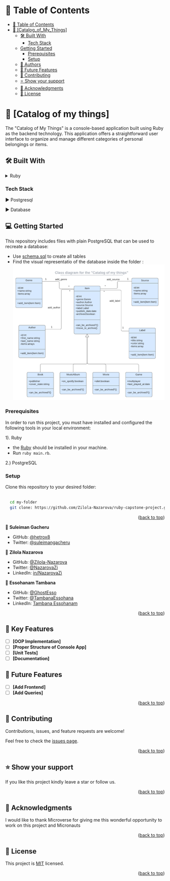 # 📗 Table of Contents

- [📗 Table of Contents](#-table-of-contents)
- [📖 \[Catalog_of_My_Things\] ](#-Catalog_of_My_Things-)
  - [🛠 Built With ](#-built-with-)
    - [Tech Stack ](#tech-stack-)
  - [Getting Started](#getting-started)
    - [Prerequisites](#prerequisites)
    - [Setup](#setup)
  - [👥 Authors ](#-authors-)
  - [🔭 Future Features ](#-future-features-)
  - [🤝 Contributing ](#-contributing-)
  - [⭐️ Show your support ](#️-show-your-support-)
  - [🙏 Acknowledgments ](#-acknowledgments-)
  - [📝 License ](#-license-)

# 📖 [Catalog of my things] <a name="about-project"></a>

The "Catalog of My Things" is a console-based application built using Ruby as the backend technology. This application offers a straightforward user interface to organize and manage different categories of personal belongings or items.

## 🛠 Built With <a name="built-with"></a>

<details>
  <summary>Ruby</summary>
  <ul>
    <li><a href="https://www.ruby-lang.org/en/">Ruby</a></li>
  </ul>
</details>

### Tech Stack <a name="tech-stack"></a>
▶ Postgresql

▶ Database

## 💻 Getting Started <a name="getting-started"></a>

This repository includes files with plain PostgreSQL that can be used to recreate a database:

- Use [schema.sql](./database/schema.sql) to create all tables
- Find the visual representatio of the database inside the folder : <img src='./database/catalog_of_my_things.png' />

<a name="readme-top"></a>

### Prerequisites
In order to run this project, you must have installed and configured the following tools in your local environment:

1). Ruby
  - the [Ruby](https://www.ruby-lang.org/en/ownload/) should be installed in your machine.
  - Run `ruby main.rb`.

2.) PostgreSQL

### Setup

Clone this repository to your desired folder:

```sh

  cd my-folder
  git clone: https://github.com/Zilola-Nazarova/ruby-capstone-project.git

```

<p align="right">(<a href="#readme-top">back to top</a>)</p>


 👤 **Suleiman Gacheru**

- GitHub: [@hetrox8](https://github.com/hetrox8)
- Twitter: [@suleimangacheru](https://twitter.com/suleimangacheru)

👤 **Zilola Nazarova**

- GitHub: [@Zilola-Nazarova](https://github.com/Zilola-Nazarova)
- Twitter: [@NazarovaZi](https://twitter.com/NazarovaZi)
- LinkedIn: [in/NazarovaZi](https://www.linkedin.com/in/zilola-nazarova)

👤 **Essohanam Tambana**

- GitHub: [@GhostEsso](https://github.com/GhostEsso)
- Twitter: [@TambanaEssohana](https://twitter.com/TambanaEssohana)
- LinkedIn: [Tambana Essohanam](https://www.linkedin.com/in/essohanam-tambana-62aa081a1/)

<p align="right">(<a href="#readme-top">back to top</a>)</p>

## 🔭 Key Features <a name="key-features"></a>

- [ ] **[OOP Implementation]**
- [ ] **[Proper Structure of Console App]**
- [ ] **[Unit Tests]**
- [ ] **[Documentation]**

## 🔭 Future Features <a name="future-features"></a>

- [ ] **[Add Frontend]**
- [ ] **[Add Queries]**

<p align="right">(<a href="#readme-top">back to top</a>)</p>

## 🤝 Contributing <a name="contributing"></a>

Contributions, issues, and feature requests are welcome!

Feel free to check the [issues page](../../issues/).

<p align="right">(<a href="#readme-top">back to top</a>)</p>

## ⭐️ Show your support <a name="support"></a>

If you like this project kindly leave a star or follow us.

<p align="right">(<a href="#readme-top">back to top</a>)</p>

## 🙏 Acknowledgments <a name="acknowledgements"></a>

I would like to thank Microverse for giving me this wonderful opportunity to work on this project and Micronauts

<p align="right">(<a href="#readme-top">back to top</a>)</p>


## 📝 License <a name="license"></a>

This project is [MIT](./MIT.md) licensed.

<p align="right">(<a href="#readme-top">back to top</a>)</p>
